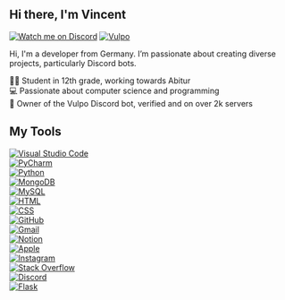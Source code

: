 ## Hi there, I'm Vincent

[![Watch me on Discord](https://img.shields.io/badge/Discord-5865F2?style=for-the-badge&logo=discord&logoColor=white)](https://discord.com/users/824378909985341451)
[![Vulpo](https://img.shields.io/badge/Vulpo-F57C00?style=for-the-badge&logo=bot&logoColor=white)](https://vulpo-bot.de)

Hi, I'm a developer from Germany. I’m passionate about creating diverse projects, particularly Discord bots.

👨‍🎓 Student in 12th grade, working towards Abitur<br>
💻 Passionate about computer science and programming<br>
🤖 Owner of the Vulpo Discord bot, verified and on over 2k servers<br>

## My Tools

[![Visual Studio Code](https://skillicons.dev/icons?i=vscode)](https://code.visualstudio.com)  
[![PyCharm](https://skillicons.dev/icons?i=pycharm)](https://www.jetbrains.com/pycharm/)  
[![Python](https://skillicons.dev/icons?i=python)](https://www.python.org/)  
[![MongoDB](https://skillicons.dev/icons?i=mongodb)](https://www.mongodb.com/)  
[![MySQL](https://skillicons.dev/icons?i=mysql)](https://www.mysql.com/)  
[![HTML](https://skillicons.dev/icons?i=html)](https://developer.mozilla.org/en-US/docs/Web/HTML)  
[![CSS](https://skillicons.dev/icons?i=css)](https://developer.mozilla.org/en-US/docs/Web/CSS)  
[![GitHub](https://skillicons.dev/icons?i=github)](https://github.com)  
[![Gmail](https://skillicons.dev/icons?i=gmail)](https://mail.google.com/)  
[![Notion](https://skillicons.dev/icons?i=notion)](https://www.notion.so/)  
[![Apple](https://skillicons.dev/icons?i=apple)](https://www.apple.com/)  
[![Instagram](https://skillicons.dev/icons?i=instagram)](https://www.instagram.com/)  
[![Stack Overflow](https://skillicons.dev/icons?i=stackoverflow)](https://stackoverflow.com/)  
[![Discord](https://skillicons.dev/icons?i=discord)](https://discord.com/)  
[![Flask](https://skillicons.dev/icons?i=flask)](https://flask.palletsprojects.com/)
